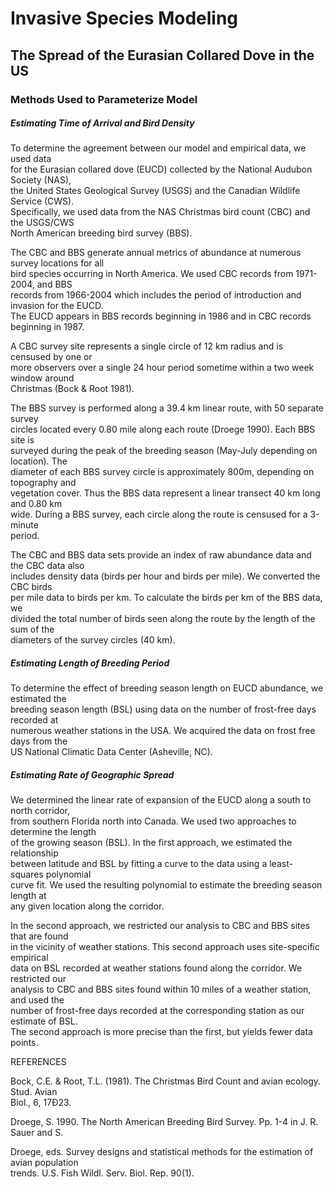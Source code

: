 # Invasive Species Modeling #
## The Spread of the Eurasian Collared Dove in the US ##
### Methods Used to Parameterize Model ###

##### Estimating Time of Arrival and Bird Density #####

To determine the agreement between our model and empirical data, we used data  
for the Eurasian collared dove (EUCD) collected by the National Audubon Society (NAS),  
the United States Geological Survey (USGS) and the Canadian Wildlife Service (CWS).  
Specifically, we used data from the NAS Christmas bird count (CBC) and the USGS/CWS  
North American breeding bird survey (BBS). 

The CBC and BBS generate annual metrics of abundance at numerous survey locations for all  
bird species occurring in North America. We used CBC records from 1971-2004, and BBS  
records from 1966-2004 which includes the period of introduction and invasion for the EUCD.  
The EUCD appears in BBS records beginning in 1986 and in CBC records beginning in 1987.  

A CBC survey site represents a single circle of 12 km radius and is censused by one or  
more observers over a single 24 hour period sometime within a two week window around  
Christmas (Bock & Root 1981). 

The BBS survey is performed along a 39.4 km linear route, with 50 separate survey  
circles located every 0.80 mile along each route (Droege 1990). Each BBS site is  
surveyed during the peak of the breeding season (May-July depending on location). The  
diameter of each BBS survey circle is approximately 800m, depending on topography and  
vegetation cover. Thus the BBS data represent a linear transect 40 km long and 0.80 km  
wide. During a BBS survey, each circle along the route is censused for a 3-minute  
period. 

The CBC and BBS data sets provide an index of raw abundance data and the CBC data also  
includes density data (birds per hour and birds per mile). We converted the CBC birds  
per mile data to birds per km. To calculate the birds per km of the BBS data, we  
divided the total number of birds seen along the route by the length of the sum of the  
diameters of the survey circles (40 km). 

##### Estimating Length of Breeding Period #####

To determine the effect of breeding season length on EUCD abundance, we estimated the  
breeding season length (BSL) using data on the number of frost-free days recorded at  
numerous weather stations in the USA. We acquired the data on frost free days from the  
US National Climatic Data Center (Asheville, NC).

##### Estimating Rate of Geographic Spread #####

We determined the linear rate of expansion of the EUCD along a south to north corridor,  
from southern Florida north into Canada. We used two approaches to determine the length  
of the growing season (BSL). In the first approach, we estimated the relationship  
between latitude and BSL by fitting a curve to the data using a least-squares polynomial  
curve fit. We used the resulting polynomial to estimate the breeding season length at  
any given location along the corridor. 

In the second approach, we restricted our analysis to CBC and BBS sites that are found  
in the vicinity of weather stations. This second approach uses site-specific empirical  
data on BSL recorded at weather stations found along the corridor. We restricted our  
analysis to CBC and BBS sites found within 10 miles of a weather station, and used the  
number of frost-free days recorded at the corresponding station as our estimate of BSL.  
The second approach is more precise than the first, but yields fewer data points. 

REFERENCES

Bock, C.E. & Root, T.L. (1981). The Christmas Bird Count and avian ecology. Stud. Avian  
Biol., 6, 17Ð23. 

Droege, S.  1990.  The North American Breeding Bird Survey. Pp. 1-4 in  J. R. Sauer and S.  

Droege, eds. Survey designs and statistical methods for the estimation of avian population  
trends. U.S. Fish Wildl. Serv. Biol. Rep. 90(1). 
